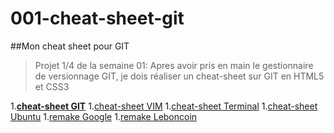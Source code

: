 # 001-cheat-sheet-git
##Mon cheat sheet pour GIT

>Projet 1/4 de la semaine 01:
>Apres avoir pris en main le gestionnaire de versionnage GIT, je dois réaliser un cheat-sheet sur GIT en HTML5 et CSS3

1.**[cheat-sheet GIT](http://guillaumem59.github.io/001-cheat-sheet-git)**
1.[cheat-sheet VIM](http://guillaumem59.github.io/002-cheat-sheet-vim)
1.[cheat-sheet Terminal](http://guillaumem59.github.io/003-cheat-sheet-console)
1.[cheat-sheet Ubuntu](http://guillaumem59.github.io/004-cheat-sheet-ubuntu)
1.[remake Google](http://guillaumem59.github.io/901-remake-google)
1.[remake Leboncoin](http://guillaumem59.github.io/902-remake-leboncoin)
